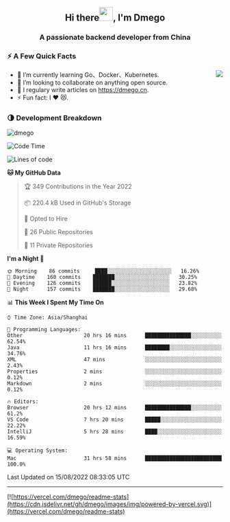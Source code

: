 <h2 align="center">Hi there<img src="https://cdn.jsdelivr.net/gh/dmego/images/img/Hi.gif" height="32" />, I'm Dmego </h2>
<h3 align="center">A passionate backend developer from China</h3>

### ⚡️ A Few Quick Facts

<img align="right" src="https://readme-stats-dmego.vercel.app/api?username=dmego&show_icons=true&icon_color=1573B3&hide_title=true&text_color=718096&bg_color=00000000&hide_border=true"/>

<ul>
    <li> 🌱 I’m currently learning Go、Docker、Kubernetes.</li>
    <li> 👯 I’m looking to collaborate on anything open source.</li>
    <li> 📝 I regulary write articles on <a href="https://dmego.cn">https://dmego.cn</a>.</li>
    <li> ⚡ Fun fact: I ❤️ 😻.</li>
</ul>

### 🌗 Development Breakdown

<img src="https://komarev.com/ghpvc/?username=dmego" alt="dmego" />

<!--START_SECTION:waka-->
![Code Time](http://img.shields.io/badge/Code%20Time-1%2C692%20hrs%2017%20mins-blue)

![Lines of code](https://img.shields.io/badge/From%20Hello%20World%20I%27ve%20Written-238%20Thousand%20lines%20of%20code-blue)

**🐱 My GitHub Data** 

> 🏆 349 Contributions in the Year 2022
 > 
> 📦 220.4 kB Used in GitHub's Storage 
 > 
> 💼 Opted to Hire
 > 
> 📜 26 Public Repositories 
 > 
> 🔑 11 Private Repositories  
 > 
**I'm a Night 🦉** 

```text
🌞 Morning    86 commits     ████░░░░░░░░░░░░░░░░░░░░░   16.26% 
🌆 Daytime    160 commits    ███████░░░░░░░░░░░░░░░░░░   30.25% 
🌃 Evening    126 commits    ██████░░░░░░░░░░░░░░░░░░░   23.82% 
🌙 Night      157 commits    ███████░░░░░░░░░░░░░░░░░░   29.68%

```


📊 **This Week I Spent My Time On** 

```text
⌚︎ Time Zone: Asia/Shanghai

💬 Programming Languages: 
Other                    20 hrs 16 mins      ███████████████░░░░░░░░░░   62.54% 
Java                     11 hrs 16 mins      ████████░░░░░░░░░░░░░░░░░   34.76% 
XML                      47 mins             ░░░░░░░░░░░░░░░░░░░░░░░░░   2.43% 
Properties               2 mins              ░░░░░░░░░░░░░░░░░░░░░░░░░   0.12% 
Markdown                 2 mins              ░░░░░░░░░░░░░░░░░░░░░░░░░   0.12%

🔥 Editors: 
Browser                  20 hrs 12 mins      ███████████████░░░░░░░░░░   61.2% 
VS Code                  7 hrs 20 mins       █████░░░░░░░░░░░░░░░░░░░░   22.22% 
IntelliJ                 5 hrs 28 mins       ████░░░░░░░░░░░░░░░░░░░░░   16.59%

💻 Operating System: 
Mac                      31 hrs 58 mins      █████████████████████████   100.0%

```


 Last Updated on 15/08/2022 08:33:05 UTC
<!--END_SECTION:waka-->

---

[![https://vercel.com/dmego/readme-stats](https://cdn.jsdelivr.net/gh/dmego/images/img/powered-by-vercel.svg)](https://vercel.com/dmego/readme-stats)

